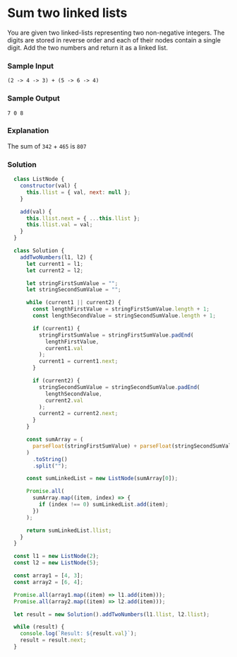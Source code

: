 # Sum two linked lists

You are given two linked-lists representing two non-negative integers. The digits are stored in reverse order and each of their nodes contain a single digit. Add the two numbers and return it as a linked list.

### Sample Input
```
(2 -> 4 -> 3) + (5 -> 6 -> 4)
```
### Sample Output
```
7 0 8
```
### Explanation

The sum of `342` + `465` is `807`

### Solution
```js
  class ListNode {
    constructor(val) {
      this.llist = { val, next: null };
    }

    add(val) {
      this.llist.next = { ...this.llist };
      this.llist.val = val;
    }
  }

  class Solution {
    addTwoNumbers(l1, l2) {
      let current1 = l1;
      let current2 = l2;

      let stringFirstSumValue = "";
      let stringSecondSumValue = "";

      while (current1 || current2) {
        const lengthFirstValue = stringFirstSumValue.length + 1;
        const lengthSecondValue = stringSecondSumValue.length + 1;

        if (current1) {
          stringFirstSumValue = stringFirstSumValue.padEnd(
            lengthFirstValue,
            current1.val
          );
          current1 = current1.next;
        }

        if (current2) {
          stringSecondSumValue = stringSecondSumValue.padEnd(
            lengthSecondValue,
            current2.val
          );
          current2 = current2.next;
        }
      }

      const sumArray = (
        parseFloat(stringFirstSumValue) + parseFloat(stringSecondSumValue)
      )
        .toString()
        .split("");

      const sumLinkedList = new ListNode(sumArray[0]);

      Promise.all(
        sumArray.map((item, index) => {
          if (index !== 0) sumLinkedList.add(item);
        })
      );

      return sumLinkedList.llist;
    }
  }

  const l1 = new ListNode(2);
  const l2 = new ListNode(5);

  const array1 = [4, 3];
  const array2 = [6, 4];

  Promise.all(array1.map((item) => l1.add(item)));
  Promise.all(array2.map((item) => l2.add(item)));

  let result = new Solution().addTwoNumbers(l1.llist, l2.llist);

  while (result) {
    console.log(`Result: ${result.val}`);
    result = result.next;
  }
```

